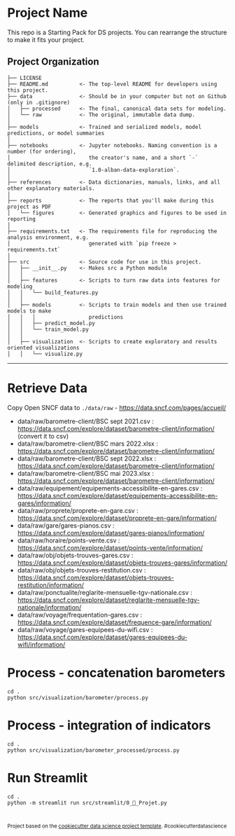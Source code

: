 Project Name
==============================

This repo is a Starting Pack for DS projects. You can rearrange the structure to make it fits your project.

Project Organization
------------

    ├── LICENSE
    ├── README.md          <- The top-level README for developers using this project.
    ├── data               <- Should be in your computer but not on Github (only in .gitignore)
    │   ├── processed      <- The final, canonical data sets for modeling.
    │   └── raw            <- The original, immutable data dump.
    │
    ├── models             <- Trained and serialized models, model predictions, or model summaries
    │
    ├── notebooks          <- Jupyter notebooks. Naming convention is a number (for ordering),
    │                         the creator's name, and a short `-` delimited description, e.g.
    │                         `1.0-alban-data-exploration`.
    │
    ├── references         <- Data dictionaries, manuals, links, and all other explanatory materials.
    │
    ├── reports            <- The reports that you'll make during this project as PDF
    │   └── figures        <- Generated graphics and figures to be used in reporting
    │
    ├── requirements.txt   <- The requirements file for reproducing the analysis environment, e.g.
    │                         generated with `pip freeze > requirements.txt`
    │
    ├── src                <- Source code for use in this project.
    │   ├── __init__.py    <- Makes src a Python module
    │   │
    │   ├── features       <- Scripts to turn raw data into features for modeling
    │   │   └── build_features.py
    │   │
    │   ├── models         <- Scripts to train models and then use trained models to make
    │   │   │                 predictions
    │   │   ├── predict_model.py
    │   │   └── train_model.py
    │   │
    │   ├── visualization  <- Scripts to create exploratory and results oriented visualizations
    │   │   └── visualize.py

--------

# Retrieve Data

Copy Open SNCF data to `./data/raw` - https://data.sncf.com/pages/accueil/

- data/raw/barometre-client/BSC sept 2021.csv : https://data.sncf.com/explore/dataset/barometre-client/information/ (convert it to csv)
- data/raw/barometre-client/BSC mars 2022.xlsx : https://data.sncf.com/explore/dataset/barometre-client/information/
- data/raw/barometre-client/BSC sept 2022.xlsx : https://data.sncf.com/explore/dataset/barometre-client/information/
- data/raw/barometre-client/BSC mai 2023.xlsx : https://data.sncf.com/explore/dataset/barometre-client/information/
- data/raw/equipement/equipements-accessibilite-en-gares.csv : https://data.sncf.com/explore/dataset/equipements-accessibilite-en-gares/information/
- data/raw/proprete/proprete-en-gare.csv : https://data.sncf.com/explore/dataset/proprete-en-gare/information/
- data/raw/gare/gares-pianos.csv : https://data.sncf.com/explore/dataset/gares-pianos/information/
- data/raw/horaire/points-vente.csv : https://data.sncf.com/explore/dataset/points-vente/information/
- data/raw/obj/objets-trouves-gares.csv : https://data.sncf.com/explore/dataset/objets-trouves-gares/information/
- data/raw/obj/objets-trouves-restitution.csv : https://data.sncf.com/explore/dataset/objets-trouves-restitution/information/
- data/raw/ponctualite/reglarite-mensuelle-tgv-nationale.csv : https://data.sncf.com/explore/dataset/reglarite-mensuelle-tgv-nationale/information/
- data/raw/voyage/frequentation-gares.csv : https://data.sncf.com/explore/dataset/frequence-gare/information/
- data/raw/voyage/gares-equipees-du-wifi.csv : https://data.sncf.com/explore/dataset/gares-equipees-du-wifi/information/

# Process - concatenation barometers

```
cd .
python src/visualization/barometer/process.py
```

# Process - integration of indicators

```
cd .
python src/visualization/barometer_processed/process.py
```

# Run Streamlit

```
cd .
python -m streamlit run src/streamlit/0_🚄_Projet.py
```

# 

<p><small>Project based on the <a target="_blank" href="https://drivendata.github.io/cookiecutter-data-science/">cookiecutter data science project template</a>. #cookiecutterdatascience</small></p>
